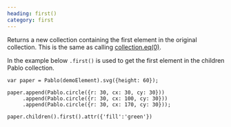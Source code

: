 ```yaml
--- 
heading: first()
category: first
---
```


Returns a new collection containing the first element in the original collection. This is the same as calling [collection.eq(0)](/api/eq).

In the example below `.first()` is used to get the first element in the children Pablo collection.

    var paper = Pablo(demoElement).svg({height: 60});

    paper.append(Pablo.circle({r: 30, cx: 30, cy: 30}))
         .append(Pablo.circle({r: 30, cx: 100, cy: 30}))
         .append(Pablo.circle({r: 30, cx: 170, cy: 30}));

    paper.children().first().attr({'fill':'green'})
